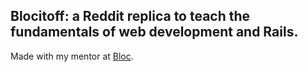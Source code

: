 ## Blocitoff: a Reddit replica to teach the fundamentals of web development and Rails.

Made with my mentor at [Bloc](http://bloc.io).